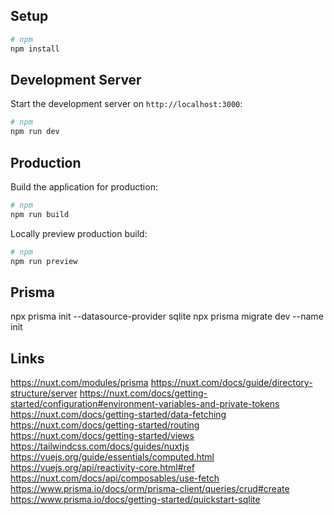 ## Setup

```bash
# npm
npm install
```

## Development Server

Start the development server on `http://localhost:3000`:

```bash
# npm
npm run dev
```

## Production

Build the application for production:

```bash
# npm
npm run build
```

Locally preview production build:

```bash
# npm
npm run preview
```

## Prisma

npx prisma init --datasource-provider sqlite
npx prisma migrate dev --name init

## Links

https://nuxt.com/modules/prisma
https://nuxt.com/docs/guide/directory-structure/server
https://nuxt.com/docs/getting-started/configuration#environment-variables-and-private-tokens
https://nuxt.com/docs/getting-started/data-fetching
https://nuxt.com/docs/getting-started/routing
https://nuxt.com/docs/getting-started/views
https://tailwindcss.com/docs/guides/nuxtjs
https://vuejs.org/guide/essentials/computed.html
https://vuejs.org/api/reactivity-core.html#ref
https://nuxt.com/docs/api/composables/use-fetch
https://www.prisma.io/docs/orm/prisma-client/queries/crud#create
https://www.prisma.io/docs/getting-started/quickstart-sqlite